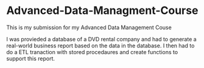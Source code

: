 # Advanced-Data-Managment-Course
This is my submission for my Advanced Data Management Couse

I was provieded a database of a DVD rental company and had to generate a real-world business report based on the data in the database. I then had to do a ETL tranaction with stored procedaures and create functions to support this report. 
